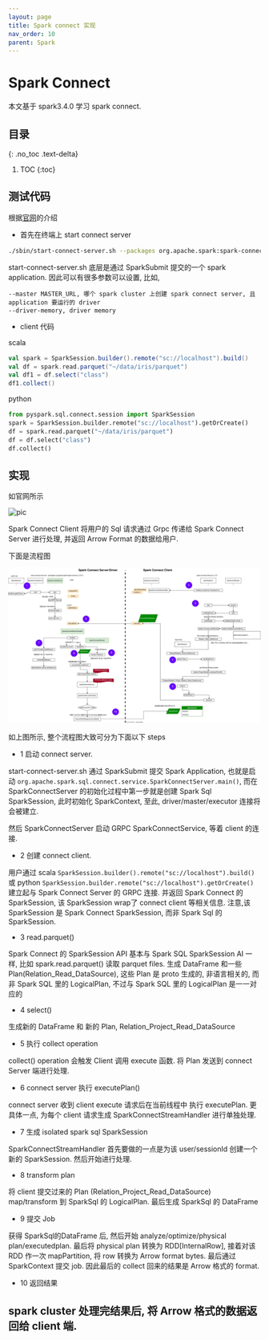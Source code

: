 ```yaml
---
layout: page
title: Spark connect 实现
nav_order: 10 
parent: Spark 
---
```


# Spark Connect

本文基于 spark3.4.0 学习 spark connect.

## 目录
{: .no_toc .text-delta}

1. TOC
{:toc}

## 测试代码

根据[官网](https://spark.apache.org/docs/latest/spark-connect-overview.html)的介绍

- 首先在终端上 start connect server

``` bash
./sbin/start-connect-server.sh --packages org.apache.spark:spark-connect_2.12:3.4.0
```

start-connect-server.sh 底层是通过 SparkSubmit 提交的一个 spark application. 因此可以有很多参数可以设置,
比如, 

``` console
--master MASTER_URL, 哪个 spark cluster 上创建 spark connect server, 且 application 要运行的 driver
--driver-memory, driver memory
```

- client 代码 

scala

``` scala
val spark = SparkSession.builder().remote("sc://localhost").build()
val df = spark.read.parquet("~/data/iris/parquet")
val df1 = df.select("class")
df1.collect()
```

python

``` python
from pyspark.sql.connect.session import SparkSession
spark = SparkSession.builder.remote("sc://localhost").getOrCreate()
df = spark.read.parquet("~/data/iris/parquet")
df = df.select("class")
df.collect()
```

## 实现

如官网所示 

![pic](https://spark.apache.org/docs/latest/img/spark-connect-communication.png)

Spark Connect Client 将用户的 Sql 请求通过 Grpc 传递给 Spark Connect Server 进行处理, 并返回 Arrow Format 的数据给用户.

下面是流程图

![connect](/docs/spark/connect/spark-connect.drawio.svg)

如上图所示, 整个流程图大致可分为下面以下 steps


- 1 启动 connect server.

start-connect-server.sh 通过 SparkSubmit 提交 Spark Application, 也就是启动 `org.apache.spark.sql.connect.service.SparkConnectServer.main()`, 而在 SparkConnectServer 的初始化过程中第一步就是创建 Spark Sql SparkSession, 此时初始化 SparkContext, 至此, driver/master/executor 连接将会被建立.

然后 SparkConnectServer 启动 GRPC SparkConnectService, 等着 client 的连接.

- 2 创建 connect client.

用户通过 scala `SparkSession.builder().remote("sc://localhost").build()` 或 python `SparkSession.builder.remote("sc://localhost").getOrCreate()` 建立起与 Spark Connect Server 的 GRPC 连接. 并返回 Spark Connect 的 SparkSession, 该 SparkSession wrap了 connect client 等相关信息. 注意,该 SparkSession 是 Spark Connect SparkSession, 而非 Spark Sql 的 SparkSession.

- 3 read.parquet()

Spark Connect 的 SparkSession API 基本与  Spark SQL SparkSession AI 一样, 比如 spark.read.parquet() 读取 parquet files. 生成 DataFrame 和一些 Plan(Relation_Read_DataSource), 这些 Plan 是 proto 生成的, 非语言相关的, 而非 Spark SQL 里的 LogicalPlan, 不过与 Spark SQL 里的 LogicalPlan 是一一对应的

- 4 select()

生成新的 DataFrame 和 新的 Plan, Relation_Project_Read_DataSource

- 5 执行 collect operation

collect() operation 会触发 Client 调用 execute 函数. 将 Plan 发送到 connect Server 端进行处理.

- 6 connect server 执行 executePlan()

connect server 收到 client execute 请求后在当前线程中 执行 executePlan. 更具体一点, 为每个 client 请求生成 SparkConnectStreamHandler 进行单独处理.

- 7 生成 isolated spark sql SparkSession

SparkConnectStreamHandler 首先要做的一点是为该 user/sessionId 创建一个新的 SparkSession. 然后开始进行处理.

- 8 transform plan

将 client 提交过来的 Plan (Relation_Project_Read_DataSource) map/transform 到 SparkSql 的 LogicalPlan. 最后生成 SparkSql 的 DataFrame

- 9 提交 Job

获得 SparkSql的DataFrame 后, 然后开始 analyze/optimize/physical plan/executedplan. 最后将 physical plan 转换为 RDD[InternalRow], 接着对该 RDD 作一次 mapPartition, 将 row 转换为 Arrow format bytes. 最后通过 SparkContext 提交 job. 因此最后的 collect 回来的结果是 Arrow 格式的 format.

- 10 返回结果

spark cluster 处理完结果后, 将 Arrow 格式的数据返回给 client 端.
- 